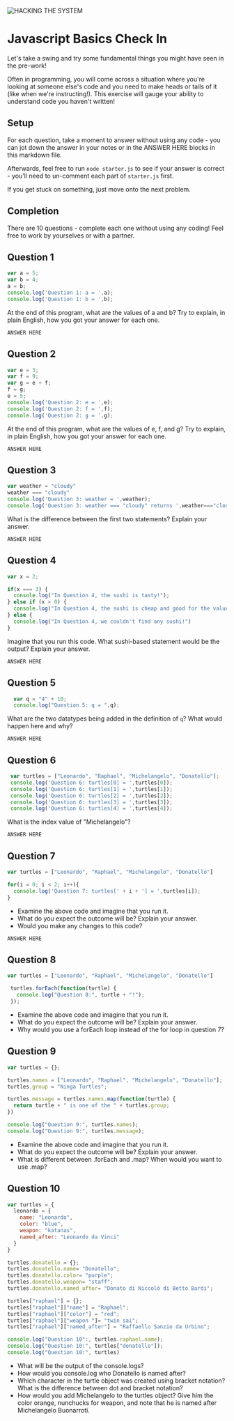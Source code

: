 ![HACKING THE SYSTEM](https://media.giphy.com/media/eCqFYAVjjDksg/giphy.gif)

# Javascript Basics Check In

Let's take a swing and try some fundamental things you might have seen in the pre-work!

Often in programming, you will come across a situation where you're looking at someone else's code and you need to make heads or tails of it (like when we're instructing!). This exercise will gauge your ability to understand code you haven't written!

## Setup

For each question, take a moment to answer without using any code - you can jot down the answer in your notes or in the ANSWER HERE blocks in this markdown file.

Afterwards, feel free to run ` node starter.js ` to see if your answer is correct - you'll need to un-comment each part of ` starter.js ` first.

If you get stuck on something, just move onto the next problem.

## Completion

There are 10 questions - complete each one without using any coding! Feel free to work by yourselves or with a partner.

## Question 1

```javascript
var a = 5;
var b = 4;
a = b;
console.log('Question 1: a = ',a);
console.log('Question 1: b = ',b);
```

At the end of this program, what are the values of a and b? Try to explain, in plain English, how you got your answer for each one.

```
ANSWER HERE
```

## Question 2

```javascript
var e = 3;
var f = 9;
var g = e + f;
f = g;
e = 5;
console.log('Question 2: e = ',e);
console.log('Question 2: f = ',f);
console.log('Question 2: g = ',g);
```

At the end of this program, what are the values of e, f, and g? Try to explain, in plain English, how you got your answer for each one.

```
ANSWER HERE
```

## Question 3

```javascript
var weather = "cloudy"
weather === "cloudy"
console.log('Question 3: weather = ',weather);
console.log('Question 3: weather === "cloudy" returns ',weather==="cloudy");
```

What is the difference between the first two statements? Explain your answer.

```
ANSWER HERE
```

## Question 4

```javascript
var x = 2;

if(x === 3) {
  console.log("In Question 4, the sushi is tasty!");
} else if (x > 0) {
  console.log("In Question 4, the sushi is cheap and good for the value");
} else {
  console.log("In Question 4, we couldn't find any sushi!")
}
```

Imagine that you run this code. What sushi-based statement would be the output? Explain your answer.

```
ANSWER HERE
```

## Question 5

```javascript
  var q = "4" + 10;
  console.log("Question 5: q = ",q);
```

What are the two datatypes being added in the definition of ` q `? What would happen here and why?

```
ANSWER HERE
```

## Question 6

```javascript
 var turtles = ["Leonardo", "Raphael", "Michelangelo", "Donatello"];
 console.log('Question 6: turtles[0] = ',turtles[0]);
 console.log('Question 6: turtles[1] = ',turtles[1]);
 console.log('Question 6: turtles[2] = ',turtles[2]);
 console.log('Question 6: turtles[3] = ',turtles[3]);
 console.log('Question 6: turtles[4] = ',turtles[4]);
```

What is the index value of "Michelangelo"?

```
ANSWER HERE
```

## Question 7

```javascript
var turtles = ["Leonardo", "Raphael", "Michelangelo", "Donatello"]

for(i = 0; i < 2; i++){
  console.log('Question 7: turtles[' + i + '] = ',turtles[i]);
}
```

* Examine the above code and imagine that you run it.
* What do you expect the outcome will be? Explain your answer.
* Would you make any changes to this code?

```
ANSWER HERE
```

## Question 8

```javascript
var turtles = ["Leonardo", "Raphael", "Michelangelo", "Donatello"]

 turtles.forEach(function(turtle) {
   console.log("Question 8:", turtle + "!");
 });
```

 * Examine the above code and imagine that you run it.
 * What do you expect the outcome will be? Explain your answer.
 * Why would you use a forEach loop instead of the for loop in question 7?

## Question 9

```javascript
var turtles = {};

turtles.names = ["Leonardo", "Raphael", "Michelangelo", "Donatello"];
turtles.group = "Ninga Turtles";

turtles.message = turtles.names.map(function(turtle) {
  return turtle + " is one of the " + turtles.group;
})

console.log("Question 9:", turtles.names);
console.log("Question 9:", turtles.message);

```

* Examine the above code and imagine that you run it.
* What do you expect the outcome will be? Explain your answer.
* What is different between .forEach and .map? When would you want to use .map?

## Question 10
``` javascript
var turtles = {
  leonardo = {
    name: "Leonardo",
    color: "blue",
    weapon: "katanas",
    named_after: "Leonardo da Vinci"
  }
}

turtles.donatello = {};
turtles.donatello.name= "Donatello";
turtles.donatello.color= "purple";
turtles.donatello.weapon= "staff";
turtles.donatello.named_after= "Donato di Niccolò di Betto Bardi";

turtles["raphael"] = {};
turtles["raphael"]["name"] = "Raphael";
turtles["raphael"]["color"] = "red";
turtles["raphael"]["weapon "]= "twin sai";
turtles["raphael"]["named_after"] = "Raffaello Sanzio da Urbino";

console.log("Question 10":, turtles.raphael.name);
console.log("Question 10:", turtles["donatello"]);
console.log("Question 10:", turtles)
```

* What will be the output of the console.logs?
* How would you console.log who Donatello is named after?
* Which character in the turtle object was created using bracket notation? What is the difference between dot and bracket notation?
* How would you add Michelangelo to the turtles object? Give him the color orange, nunchucks for weapon, and note that he is named after Michelangelo Buonarroti.
